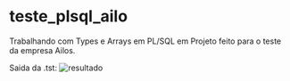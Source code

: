 # teste_plsql_ailo

Trabalhando com Types e Arrays em PL/SQL em Projeto feito para o teste da empresa Ailos.

Saida da .tst:
![resultado](https://github.com/EliasRLima/teste_plsql_ailos/blob/master/imgs/resultado_teste.PNG)
